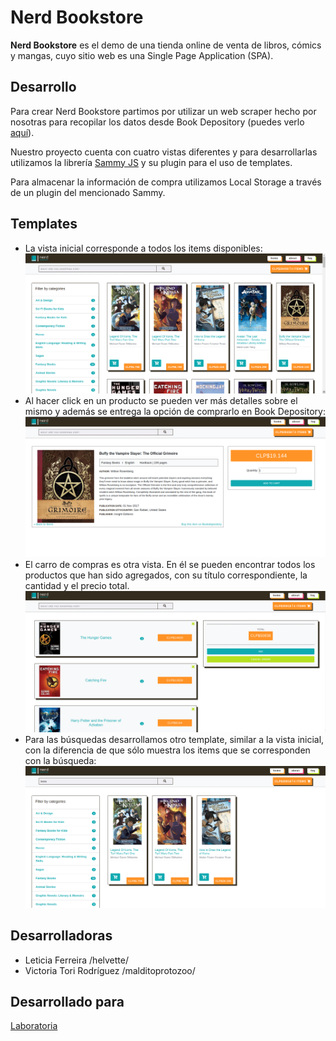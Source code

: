 # Nerd Bookstore
**Nerd Bookstore** es el demo de una tienda online de venta de libros, cómics y mangas, cuyo sitio web es una Single Page Application (SPA).

## Desarrollo
Para crear Nerd Bookstore partimos por utilizar un web scraper hecho por nosotras para recopilar los datos desde Book Depository (puedes verlo [aquí](https://github.com/malditoprotozoo/bookScrape)).

Nuestro proyecto cuenta con cuatro vistas diferentes y para desarrollarlas utilizamos la librería [Sammy JS](http://sammyjs.org/) y su plugin para el uso de templates.

Para almacenar la información de compra utilizamos Local Storage a través de un plugin del mencionado Sammy.

## Templates

* La vista inicial corresponde a todos los items disponibles:
![All Items View](assets/img/all-items.png)
* Al hacer click en un producto se pueden ver más detalles sobre el mismo y además se entrega la opción de comprarlo en Book Depository:
![Item Detail View](assets/img/item-detail.png)
* El carro de compras es otra vista. En él se pueden encontrar todos los productos que han sido agregados, con su título correspondiente, la cantidad y el precio total.
![Cart View](assets/img/cart.png)
* Para las búsquedas desarrollamos otro template, similar a la vista inicial, con la diferencia de que sólo muestra los items que se corresponden con la búsqueda:
![Search View](assets/img/search.png)

## Desarrolladoras
* Leticia Ferreira /helvette/
* Victoria Tori Rodríguez /malditoprotozoo/

## Desarrollado para
[Laboratoria](http://laboratoria.la/)